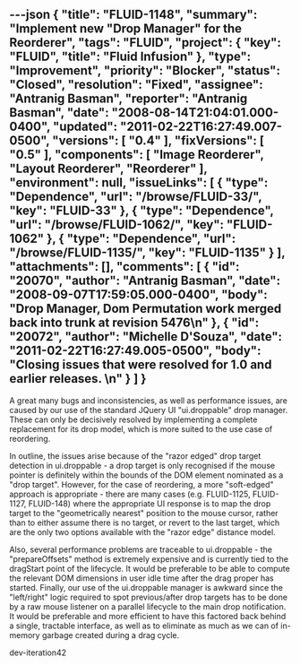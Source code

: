 ---json
{
  "title": "FLUID-1148",
  "summary": "Implement new \"Drop Manager\" for the Reorderer",
  "tags": "FLUID",
  "project": {
    "key": "FLUID",
    "title": "Fluid Infusion"
  },
  "type": "Improvement",
  "priority": "Blocker",
  "status": "Closed",
  "resolution": "Fixed",
  "assignee": "Antranig Basman",
  "reporter": "Antranig Basman",
  "date": "2008-08-14T21:04:01.000-0400",
  "updated": "2011-02-22T16:27:49.007-0500",
  "versions": [
    "0.4"
  ],
  "fixVersions": [
    "0.5"
  ],
  "components": [
    "Image Reorderer",
    "Layout Reorderer",
    "Reorderer"
  ],
  "environment": null,
  "issueLinks": [
    {
      "type": "Dependence",
      "url": "/browse/FLUID-33/",
      "key": "FLUID-33"
    },
    {
      "type": "Dependence",
      "url": "/browse/FLUID-1062/",
      "key": "FLUID-1062"
    },
    {
      "type": "Dependence",
      "url": "/browse/FLUID-1135/",
      "key": "FLUID-1135"
    }
  ],
  "attachments": [],
  "comments": [
    {
      "id": "20070",
      "author": "Antranig Basman",
      "date": "2008-09-07T17:59:05.000-0400",
      "body": "Drop Manager, Dom Permutation work merged back into trunk at revision 5476\n"
    },
    {
      "id": "20072",
      "author": "Michelle D'Souza",
      "date": "2011-02-22T16:27:49.005-0500",
      "body": "Closing issues that were resolved for 1.0 and earlier releases.&#x20;\n"
    }
  ]
}
---
A great many bugs and inconsistencies, as well as performance issues, are caused by our use of the standard JQuery UI "ui.droppable" drop manager. These can only be decisively resolved by implementing a complete replacement for its drop model, which is more suited to the use case of reordering.

In outline, the issues arise because of the "razor edged" drop target detection in ui.droppable - a drop target is only recognised if the mouse pointer is definitely within the bounds of the DOM element nominated as a "drop target". However, for the case of reordering, a more "soft-edged" approach is appropriate - there are many cases (e.g. FLUID-1125, FLUID-1127, FLUID-148) where the appropriate UI response is to map the drop target to the "geometrically nearest" position to the mouse cursor, rather than to either assume there is no target, or revert to the last target, which are the only two options available with the "razor edge" distance model.

Also, several performance problems are traceable to ui.droppable - the "prepareOffsets" method is extremely expensive and is currently tied to the dragStart point of the lifecycle. It would be preferable to be able to compute the relevant DOM dimensions in user idle time after the drag proper has started. Finally, our use of the ui.droppable manager is awkward since the "left/right" logic required to spot previous/after drop targets has to be done by a raw mouse listener on a parallel lifecycle to the main drop notification. It would be preferable and more efficient to have this factored back behind a single, tractable interface, as well as to eliminate as much as we can of in-memory garbage created during a drag cycle.

dev-iteration42

        